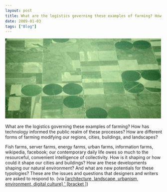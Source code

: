 ```yaml
---
layout: post
title: What are the logistics governing these examples of farming? How...
date: 2009-01-03
tags: ["Blog"]
---
```


![](k3Im6rfOqia4i13q650AnndDo1_500.jpg)  

What are the logistics governing these examples of farming? How has technology informed the public realm of these processes? How are different forms of farming modifying our regions, cities, buildings, and landscapes?

Fish farms, server farms, energy farms, urban farms, information farms, wikipedia, facebook; our contemporary daily life owes so much to the resourceful, convenient intelligence of collectivity. How is it shaping or how could it shape our cities and buildings? How are these developments shaping our natural environment? And what are new potentials for these typologies? These are the issues and questions that designers and writers are asked to respond to. (via [[architecture, landscape, urbanism, environment, digital culture] ' [bracket ]](http://www.brkt.org/))